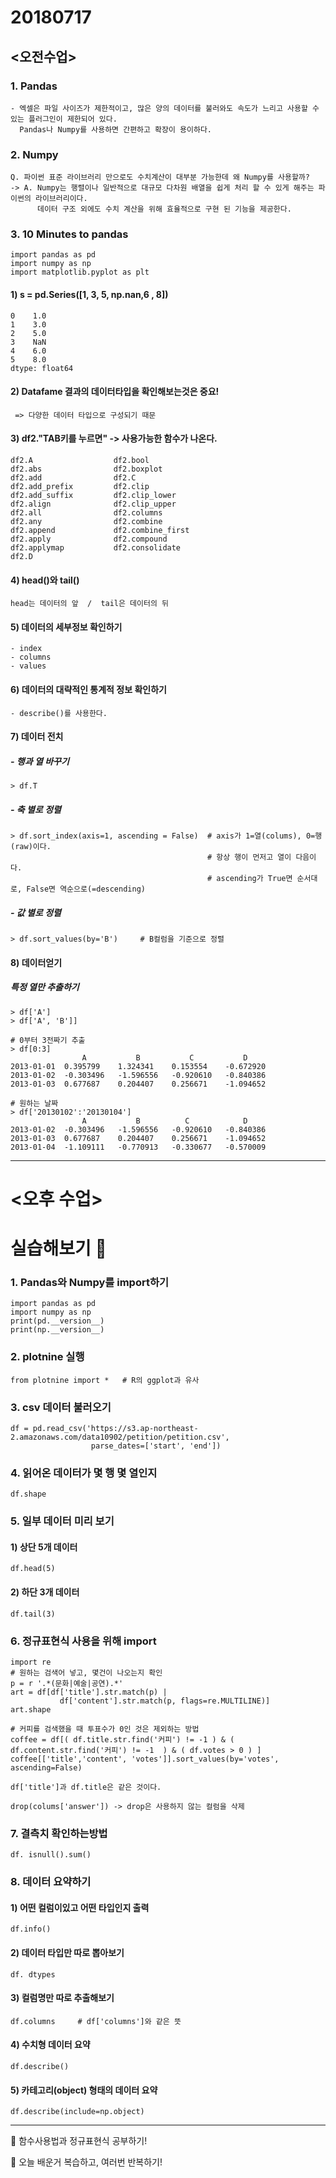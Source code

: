 # 20180717

## <오전수업>

### 1. Pandas

```
- 엑셀은 파일 사이즈가 제한적이고, 많은 양의 데이터를 불러와도 속도가 느리고 사용할 수 있는 플러그인이 제한되어 있다. 
  Pandas나 Numpy를 사용하면 간편하고 확장이 용이하다.
```

### 2. Numpy

```
Q. 파이썬 표준 라이브러리 만으로도 수치계산이 대부분 가능한데 왜 Numpy를 사용할까?
-> A. Numpy는 행렬이나 일반적으로 대규모 다차원 배열을 쉽게 처리 할 수 있게 해주는 파이썬의 라이브러리이다. 
      데이터 구조 외에도 수치 계산을 위해 효율적으로 구현 된 기능을 제공한다. 
```



### 3. 10 Minutes to pandas

```
import pandas as pd
import numpy as np
import matplotlib.pyplot as plt
```

#### 1) s = pd.Series([1, 3, 5, np.nan,6 , 8])

```
0    1.0
1    3.0
2    5.0
3    NaN
4    6.0
5    8.0
dtype: float64
```

#### 2) Datafame 결과의 데이터타입을 확인해보는것은 중요!

```
 => 다양한 데이터 타입으로 구성되기 때문
```

#### 3) df2."TAB키를 누르면"    ->  사용가능한 함수가 나온다.  

```
df2.A                  df2.bool
df2.abs                df2.boxplot
df2.add                df2.C
df2.add_prefix         df2.clip
df2.add_suffix         df2.clip_lower
df2.align              df2.clip_upper
df2.all                df2.columns
df2.any                df2.combine
df2.append             df2.combine_first
df2.apply              df2.compound
df2.applymap           df2.consolidate
df2.D
```

#### 4) head()와 tail()

```
head는 데이터의 앞  /  tail은 데이터의 뒤
```

#### 5) 데이터의 세부정보 확인하기

```
- index
- columns
- values
```

#### 6) 데이터의 대략적인 통계적 정보 확인하기

```
- describe()를 사용한다.
```

#### 7) 데이터 전치

##### - 행과 열 바꾸기

```
> df.T
```

##### - 축 별로 정렬

```
> df.sort_index(axis=1, ascending = False)  # axis가 1=열(colums), 0=행(raw)이다.
                                            # 항상 행이 먼저고 열이 다음이다.
                                            # ascending가 True면 순서대로, False면 역순으로(=descending)
```

##### - 값 별로 정렬

```
> df.sort_values(by='B')     # B컬럼을 기준으로 정렬
```

#### 8) 데이터얻기

##### 특정 열만 추출하기

```
> df['A']
> df['A', 'B']]
```

```
# 0부터 3전짜기 추출
> df[0:3]
	            A	        B	        C         	D
2013-01-01	0.395799	1.324341	0.153554	-0.672920
2013-01-02	-0.303496	-1.596556	-0.920610	-0.840386
2013-01-03	0.677687	0.204407	0.256671	-1.094652
```

```
# 원하는 날짜
> df['20130102':'20130104']
	            A	        B	       C	        D
2013-01-02	-0.303496	-1.596556	-0.920610	-0.840386
2013-01-03	0.677687	0.204407	0.256671	-1.094652
2013-01-04	-1.109111	-0.770913	-0.330677	-0.570009
```



-----





# <오후 수업>

# 실습해보기 :checkered_flag:

### 1. Pandas와 Numpy를 import하기

```
import pandas as pd
import numpy as np
print(pd.__version__)
print(np.__version__)
```



### 2. plotnine 실행

```
from plotnine import *   # R의 ggplot과 유사
```



 ### 3. csv 데이터 불러오기

```
df = pd.read_csv('https://s3.ap-northeast-2.amazonaws.com/data10902/petition/petition.csv',
                  parse_dates=['start', 'end'])
```



### 4.  읽어온 데이터가 몇 행 몇 열인지

```
df.shape
```



### 5. 일부 데이터 미리 보기

#### 1) 상단 5개 데이터

```
df.head(5)
```

#### 2) 하단 3개 데이터

```
df.tail(3)
```



### 6. 정규표현식 사용을 위해 import

```
import re
# 원하는 검색어 넣고, 몇건이 나오는지 확인
p = r '.*(문화|예술|공연).*'
art = df[df['title'].str.match(p) |
           df['content'].str.match(p, flags=re.MULTILINE)]
art.shape
```

```
# 커피를 검색했을 때 투표수가 0인 것은 제외하는 방법
coffee = df[( df.title.str.find('커피') != -1 ) & ( df.content.str.find('커피') != -1  ) & ( df.votes > 0 ) ]
coffee[['title','content', 'votes']].sort_values(by='votes', ascending=False)
```

```
df['title']과 df.title은 같은 것이다.
```

```
drop(colums['answer']) -> drop은 사용하지 않는 컬럼을 삭제
```



### 7. 결측치 확인하는방법

```
df. isnull().sum()
```



### 8. 데이터 요약하기

#### 1) 어떤 컬럼이있고 어떤 타입인지 출력

```
df.info()
```

#### 2) 데이터 타입만 따로 뽑아보기

```
df. dtypes
```

#### 3) 컬럼명만 따로 추출해보기

```
df.columns     # df['columns']와 같은 뜻
```
#### 4) 수치형 데이터 요약

```
df.describe()
```

#### 5) 카테고리(object) 형태의 데이터 요약

```
df.describe(include=np.object)
```





-----

:gift_heart: 함수사용법과 정규표현식 공부하기!

💝  오늘 배운거 복습하고, 여러번 반복하기!
